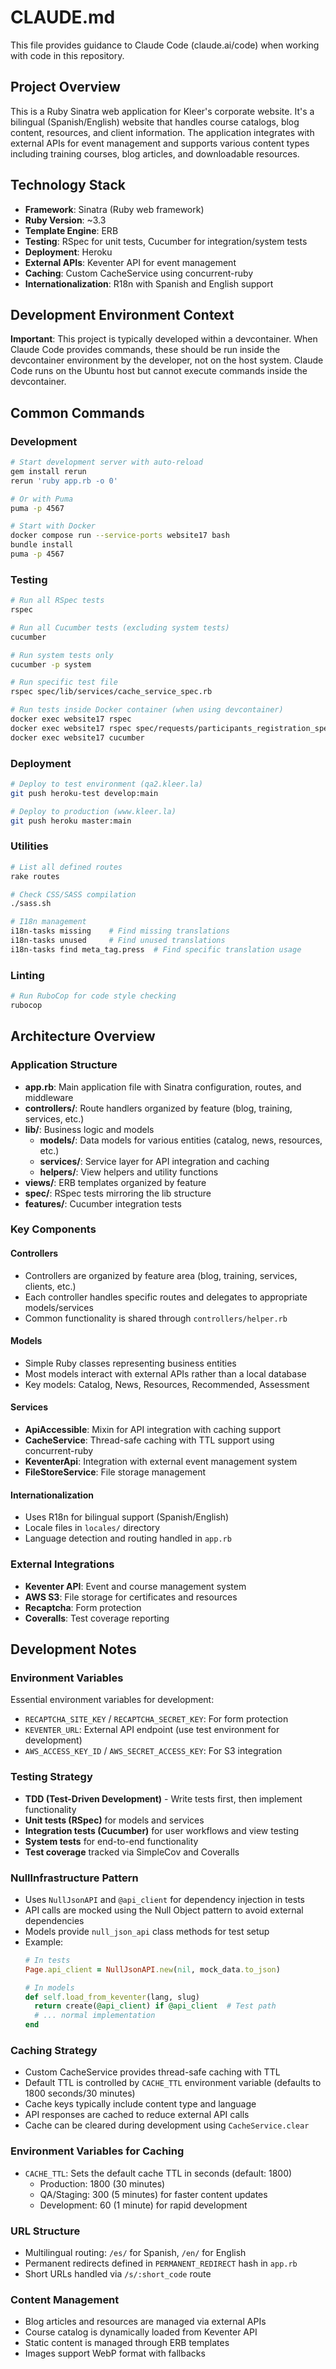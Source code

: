 # CLAUDE.md

This file provides guidance to Claude Code (claude.ai/code) when working with code in this repository.

## Project Overview

This is a Ruby Sinatra web application for Kleer's corporate website. It's a bilingual (Spanish/English) website that handles course catalogs, blog content, resources, and client information. The application integrates with external APIs for event management and supports various content types including training courses, blog articles, and downloadable resources.

## Technology Stack

- **Framework**: Sinatra (Ruby web framework)
- **Ruby Version**: ~3.3
- **Template Engine**: ERB
- **Testing**: RSpec for unit tests, Cucumber for integration/system tests
- **Deployment**: Heroku
- **External APIs**: Keventer API for event management
- **Caching**: Custom CacheService using concurrent-ruby
- **Internationalization**: R18n with Spanish and English support

## Development Environment Context

**Important**: This project is typically developed within a devcontainer. When Claude Code provides commands, these should be run inside the devcontainer environment by the developer, not on the host system. Claude Code runs on the Ubuntu host but cannot execute commands inside the devcontainer.

## Common Commands

### Development
```bash
# Start development server with auto-reload
gem install rerun
rerun 'ruby app.rb -o 0'

# Or with Puma
puma -p 4567

# Start with Docker
docker compose run --service-ports website17 bash
bundle install
puma -p 4567
```

### Testing
```bash
# Run all RSpec tests
rspec

# Run all Cucumber tests (excluding system tests)
cucumber

# Run system tests only
cucumber -p system

# Run specific test file
rspec spec/lib/services/cache_service_spec.rb

# Run tests inside Docker container (when using devcontainer)
docker exec website17 rspec
docker exec website17 rspec spec/requests/participants_registration_spec.rb
docker exec website17 cucumber
```

### Deployment
```bash
# Deploy to test environment (qa2.kleer.la)
git push heroku-test develop:main

# Deploy to production (www.kleer.la)
git push heroku master:main
```

### Utilities
```bash
# List all defined routes
rake routes

# Check CSS/SASS compilation
./sass.sh

# I18n management
i18n-tasks missing    # Find missing translations
i18n-tasks unused     # Find unused translations
i18n-tasks find meta_tag.press  # Find specific translation usage
```

### Linting
```bash
# Run RuboCop for code style checking
rubocop
```

## Architecture Overview

### Application Structure
- **app.rb**: Main application file with Sinatra configuration, routes, and middleware
- **controllers/**: Route handlers organized by feature (blog, training, services, etc.)
- **lib/**: Business logic and models
  - **models/**: Data models for various entities (catalog, news, resources, etc.)
  - **services/**: Service layer for API integration and caching
  - **helpers/**: View helpers and utility functions
- **views/**: ERB templates organized by feature
- **spec/**: RSpec tests mirroring the lib structure
- **features/**: Cucumber integration tests

### Key Components

#### Controllers
- Controllers are organized by feature area (blog, training, services, clients, etc.)
- Each controller handles specific routes and delegates to appropriate models/services
- Common functionality is shared through `controllers/helper.rb`

#### Models
- Simple Ruby classes representing business entities
- Most models interact with external APIs rather than a local database
- Key models: Catalog, News, Resources, Recommended, Assessment

#### Services
- **ApiAccessible**: Mixin for API integration with caching support
- **CacheService**: Thread-safe caching with TTL support using concurrent-ruby
- **KeventerApi**: Integration with external event management system
- **FileStoreService**: File storage management

#### Internationalization
- Uses R18n for bilingual support (Spanish/English)
- Locale files in `locales/` directory
- Language detection and routing handled in `app.rb`

### External Integrations
- **Keventer API**: Event and course management system
- **AWS S3**: File storage for certificates and resources
- **Recaptcha**: Form protection
- **Coveralls**: Test coverage reporting

## Development Notes

### Environment Variables
Essential environment variables for development:
- `RECAPTCHA_SITE_KEY` / `RECAPTCHA_SECRET_KEY`: For form protection
- `KEVENTER_URL`: External API endpoint (use test environment for development)
- `AWS_ACCESS_KEY_ID` / `AWS_SECRET_ACCESS_KEY`: For S3 integration

### Testing Strategy
- **TDD (Test-Driven Development)** - Write tests first, then implement functionality
- **Unit tests (RSpec)** for models and services
- **Integration tests (Cucumber)** for user workflows and view testing
- **System tests** for end-to-end functionality
- **Test coverage** tracked via SimpleCov and Coveralls

### NullInfrastructure Pattern
- Uses `NullJsonAPI` and `@api_client` for dependency injection in tests
- API calls are mocked using the Null Object pattern to avoid external dependencies
- Models provide `null_json_api` class methods for test setup
- Example:
  ```ruby
  # In tests
  Page.api_client = NullJsonAPI.new(nil, mock_data.to_json)
  
  # In models
  def self.load_from_keventer(lang, slug)
    return create(@api_client) if @api_client  # Test path
    # ... normal implementation
  end
  ```

### Caching Strategy
- Custom CacheService provides thread-safe caching with TTL
- Default TTL is controlled by `CACHE_TTL` environment variable (defaults to 1800 seconds/30 minutes)
- Cache keys typically include content type and language
- API responses are cached to reduce external API calls
- Cache can be cleared during development using `CacheService.clear`

### Environment Variables for Caching
- `CACHE_TTL`: Sets the default cache TTL in seconds (default: 1800)
  - Production: 1800 (30 minutes)
  - QA/Staging: 300 (5 minutes) for faster content updates
  - Development: 60 (1 minute) for rapid development

### URL Structure
- Multilingual routing: `/es/` for Spanish, `/en/` for English
- Permanent redirects defined in `PERMANENT_REDIRECT` hash in `app.rb`
- Short URLs handled via `/s/:short_code` route

### Content Management
- Blog articles and resources are managed via external APIs
- Course catalog is dynamically loaded from Keventer API
- Static content is managed through ERB templates
- Images support WebP format with fallbacks